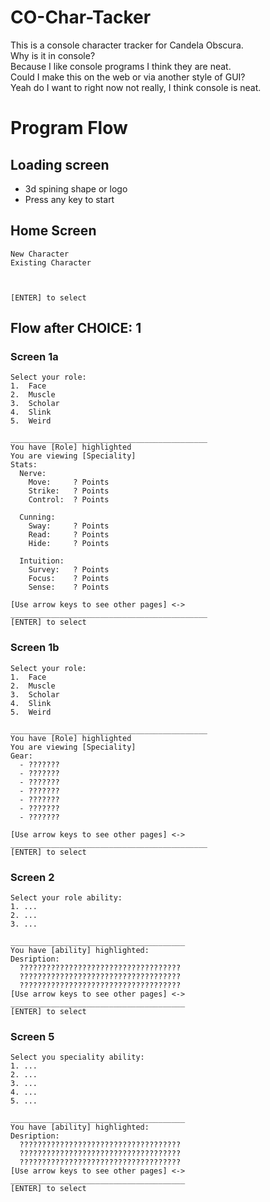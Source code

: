 # CO-Char-Tacker
This is a console character tracker for Candela Obscura.<br>
Why is it in console? <br>
Because I like console programs I think they are neat.<br>
Could I make this on the web or via another style of GUI?<br>
Yeah do I want to right now not really, I think console is neat.<br>

# Program Flow
## Loading screen
  - 3d spining shape or logo
  - Press any key to start

## Home Screen
```
New Character
Existing Character



[ENTER] to select
```
## Flow after CHOICE: 1
### Screen 1a
```
Select your role:
1.  Face
2.  Muscle
3.  Scholar
4.  Slink
5.  Weird

____________________________________________
You have [Role] highlighted
You are viewing [Speciality]
Stats:
  Nerve:
    Move:     ? Points
    Strike:   ? Points
    Control:  ? Points

  Cunning:
    Sway:     ? Points
    Read:     ? Points
    Hide:     ? Points

  Intuition:
    Survey:   ? Points
    Focus:    ? Points
    Sense:    ? Points

[Use arrow keys to see other pages] <->
____________________________________________
[ENTER] to select
```

### Screen 1b
```
Select your role:
1.  Face
2.  Muscle
3.  Scholar
4.  Slink
5.  Weird

____________________________________________
You have [Role] highlighted
You are viewing [Speciality]
Gear:
  - ???????
  - ???????
  - ???????
  - ???????
  - ???????
  - ???????
  - ???????

[Use arrow keys to see other pages] <->
____________________________________________
[ENTER] to select
```
### Screen 2
```
Select your role ability:
1. ...
2. ...
3. ...

_______________________________________
You have [ability] highlighted:
Desription:
  ????????????????????????????????????
  ????????????????????????????????????
  ????????????????????????????????????
[Use arrow keys to see other pages] <->
_______________________________________
[ENTER] to select
```
### Screen 5
```
Select you speciality ability:
1. ...
2. ...
3. ...
4. ...
5. ...

_______________________________________
You have [ability] highlighted:
Desription:
  ????????????????????????????????????
  ????????????????????????????????????
  ????????????????????????????????????
[Use arrow keys to see other pages] <->
_______________________________________
[ENTER] to select
```

